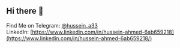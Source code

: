 ## Hi there 👋
Find Me on 
Telegram: [@hussein_a33](https://t.me/hussein_a33) \
LinkedIn: [https://www.linkedin.com/in/hussein-ahmed-6ab659218](https://www.linkedin.com/in/hussein-ahmed-6ab659218/)
<!--
**hsain9357/hsain9357** is a ✨ _special_ ✨ repository because its `README.md` (this file) appears on your GitHub profile.

Here are some ideas to get you started:

- 🔭 I’m currently working on ...
- 🌱 I’m currently learning ...
- 👯 I’m looking to collaborate on ...
- 🤔 I’m looking for help with ...
- 💬 Ask me about ...
- 📫 How to reach me: ...
- 😄 Pronouns: ...
- ⚡ Fun fact: ...
-->
